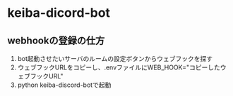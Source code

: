 # keiba-dicord-bot

## webhookの登録の仕方
1. bot起動させたいサーバのルームの設定ボタンからウェブフックを探す
2. ウェブフックURLをコピーし、.envファイルにWEB_HOOK="コピーしたウェブフックURL"
3. python keiba-discord-botで起動

